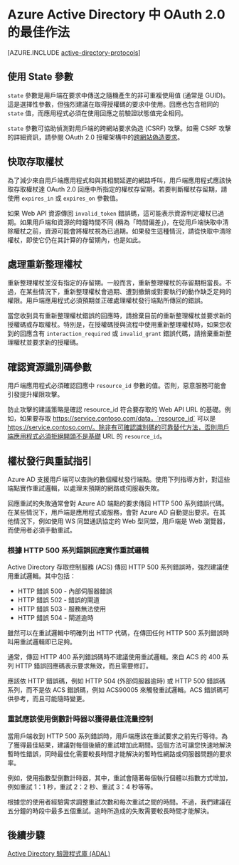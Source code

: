 <properties
	pageTitle="Azure AD 中 OAuth 2.0 的最佳作法 | Microsoft Azure"
	description="此文章說明在 Azure Active Directory 中開發使用 OAuth 2.0 之應用程式的最佳作法。"
	services="active-directory"
	documentationCenter=".net"
	authors="priyamohanram"
	manager="mbaldwin"
	editor=""/>

<tags
	ms.service="active-directory"
	ms.workload="identity"
	ms.tgt_pltfrm="na"
	ms.devlang="na"
	ms.topic="article"
	ms.date="01/21/2016"
	ms.author="priyamo"/>


# Azure Active Directory 中 OAuth 2.0 的最佳作法

[AZURE.INCLUDE [active-directory-protocols](../../includes/active-directory-protocols.md)]

## 使用 State 參數

`state` 參數是用戶端在要求中傳送之隨機產生的非可重複使用值 (通常是 GUID)。這是選擇性參數，但強烈建議在取得授權碼的要求中使用。回應也包含相同的 `state` 值，而應用程式必須在使用回應之前驗證狀態值完全相同。

`state` 參數可協助偵測對用戶端的跨網站要求偽造 (CSRF) 攻擊。如需 CSRF 攻擊的詳細資訊，請參閱 OAuth 2.0 授權架構中的[跨網站偽造要求](https://tools.ietf.org/html/rfc6749#section-10.12)。

## 快取存取權杖

為了減少來自用戶端應用程式和與其相關延遲的網路呼叫，用戶端應用程式應該快取存取權杖達 OAuth 2.0 回應中所指定的權杖存留期。若要判斷權杖存留期，請使用 `expires_in` 或 `expires_on` 參數值。

如果 Web API 資源傳回 `invalid_token` 錯誤碼，這可能表示資源判定權杖已過期。如果用戶端和資源的時鐘時間不同 (稱為「時間偏差」)，在從用戶端快取中清除權杖之前，資源可能會將權杖視為已過期。如果發生這種情況，請從快取中清除權杖，即使它仍在其計算的存留期內，也是如此。

## 處理重新整理權杖

重新整理權杖並沒有指定的存留期。一般而言，重新整理權杖的存留期相當長。不過，在某些情況下，重新整理權杖會過期、遭到撤銷或對要執行的動作缺乏足夠的權限。用戶端應用程式必須預期並正確處理權杖發行端點所傳回的錯誤。

當您收到具有重新整理權杖錯誤的回應時，請捨棄目前的重新整理權杖並要求新的授權碼或存取權杖。特別是，在授權碼授與流程中使用重新整理權杖時，如果您收到的回應含有 `interaction_required` 或 `invalid_grant` 錯誤代碼，請捨棄重新整理權杖並要求新的授權碼。

## 確認資源識別碼參數

用戶端應用程式必須確認回應中 `resource_id` 參數的值。否則，惡意服務可能會引發提升權限攻擊。

 防止攻擊的建議策略是確認 resource\_id 符合要存取的 Web API URL 的基礎。例如，如果要存取 https://service.contoso.com/data，`resource_id` 可以是 https://service.contoso.com/。除非有可確認識別碼的可靠替代方法，否則用戶端應用程式必須拒絕開頭不是基礎 URL 的 `resource_id`。

## 權杖發行與重試指引

Azure AD 支援用戶端可以查詢的數個權杖發行端點。使用下列指導方針，對這些端點實作重試邏輯，以處理未預期的網路或伺服器失敗。

回應重試的失敗通常會對 Azure AD 端點的要求傳回 HTTP 500 系列錯誤代碼。在某些情況下，用戶端是應用程式或服務，會對 Azure AD 自動提出要求。在其他情況下，例如使用 WS 同盟通訊協定的 Web 型同盟，用戶端是 Web 瀏覽器，而使用者必須手動重試。

### 根據 HTTP 500 系列錯誤回應實作重試邏輯

Active Directory 存取控制服務 (ACS) 傳回 HTTP 500 系列錯誤時，強烈建議使用重試邏輯。其中包括：

- HTTP 錯誤 500 - 內部伺服器錯誤
- HTTP 錯誤 502 - 錯誤的閘道
- HTTP 錯誤 503 - 服務無法使用
- HTTP 錯誤 504 - 閘道逾時

雖然可以在重試邏輯中明確列出 HTTP 代碼，在傳回任何 HTTP 500 系列錯誤時叫用重試邏輯即已足夠。

通常，傳回 HTTP 400 系列錯誤碼時不建議使用重試邏輯。來自 ACS 的 400 系列 HTTP 錯誤回應碼表示要求無效，而且需要修訂。

應該依 HTTP 錯誤碼，例如 HTTP 504 (外部伺服器逾時) 或 HTTP 500 錯誤碼系列，而不是依 ACS 錯誤碼，例如 ACS90005 來觸發重試邏輯。ACS 錯誤碼可供參考，而且可能隨時變更。

### 重試應該使用倒數計時器以獲得最佳流量控制

當用戶端收到 HTTP 500 系列錯誤時，用戶端應該在重試要求之前先行等待。為了獲得最佳結果，建議對每個後續的重試增加此期間。這個方法可讓您快速地解決暫時性錯誤，同時最佳化需要較長時間才能解決的暫時性網路或伺服器問題的要求率。

例如，使用指數型倒數計時器，其中，重試會隨著每個執行個體以指數方式增加，例如重試 1：1 秒，重試 2：2 秒、重試 3：4 秒等等。

根據您的使用者經驗需求調整重試次數和每次重試之間的時間。不過，我們建議在五分鐘的時段中最多五個重試。逾時所造成的失敗需要較長時間才能解決。

## 後續步驟

[Active Directory 驗證程式庫 (ADAL)](active-directory-authentication-libraries.md)

<!---HONumber=AcomDC_0601_2016-->